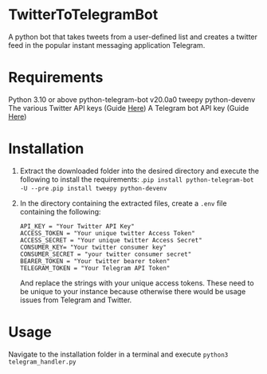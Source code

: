 # TwitterToTelegramBot
A python bot that takes tweets from a user-defined list and creates a twitter feed in the popular instant messaging application Telegram.

# Requirements
Python 3.10 or above
python-telegram-bot v20.0a0
tweepy
python-devenv
The various Twitter API keys (Guide [Here](https://developer.twitter.com/en/docs/twitter-api/getting-started/getting-access-to-the-twitter-api))
A Telegram bot API key (Guide [Here](https://tutorials.botsfloor.com/creating-a-bot-using-the-telegram-bot-api-5d3caed3266d))

# Installation
1. Extract the downloaded folder into the desired directory and execute the following to install the requirements:
.`pip install python-telegram-bot -U --pre`
.`pip install tweepy python-devenv`
2. In the directory containing the extracted files, create a `.env` file containing the following:

    ```
    API_KEY = "Your Twitter API Key"
    ACCESS_TOKEN = "Your unique twitter Access Token"
    ACCESS_SECRET = "Your unique twitter Access Secret"
    CONSUMER_KEY= "Your twitter consumer key"
    CONSUMER_SECRET = "your twitter consumer secret"
    BEARER_TOKEN = "Your twitter bearer token"
    TELEGRAM_TOKEN = "Your Telegram API Token"
    ```

    And replace the strings with your unique access tokens. These need to be unique to your instance because otherwise there would be usage issues from Telegram and Twitter.  

# Usage
Navigate to the installation folder in a terminal and execute `python3 telegram_handler.py`
